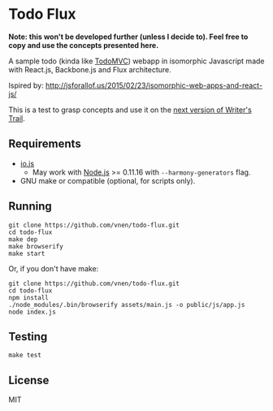 # Todo Flux

**Note: this won't be developed further (unless I decide to). Feel free to copy and use the concepts presented here.**

A sample todo (kinda like [TodoMVC](http://todomvc.com/)) webapp in isomorphic Javascript made with React.js, Backbone.js and Flux architecture.

Ispired by: http://jsforallof.us/2015/02/23/isomorphic-web-apps-and-react-js/

This is a test to grasp concepts and use it on the [next version of Writer's Trail](https://github.com/flikore/writerstrail-mediator).

## Requirements

* [io.js](https://iojs.org)
  * May work with [Node.js](http://nodejs.org) >= 0.11.16 with `--harmony-generators` flag.
* GNU make or compatible (optional, for scripts only).

## Running

```shell
git clone https://github.com/vnen/todo-flux.git
cd todo-flux
make dep
make browserify
make start
```

Or, if you don't have make:

```shell
git clone https://github.com/vnen/todo-flux.git
cd todo-flux
npm install
./node_modules/.bin/browserify assets/main.js -o public/js/app.js
node index.js
```

## Testing

```
make test
```

## License

MIT
